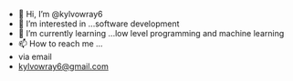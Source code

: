 - 👋 Hi, I’m @kylvowray6
- 👀 I’m interested in ...software development 
- 🌱 I’m currently learning ...low level programming and machine learning 
- 📫 How to reach me ...
- via email
- kylvowray6@gmail.com

